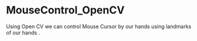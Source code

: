 # MouseControl_OpenCV
Using Open CV we can control Mouse Cursor by our hands using landmarks of our hands . 
